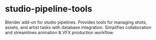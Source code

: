 # studio-pipeline-tools
Blender add-on for studio pipelines. Provides tools for managing shots, assets, and artist tasks with database integration. Simplifies collaboration and streamlines animation &amp; VFX production workflow.
